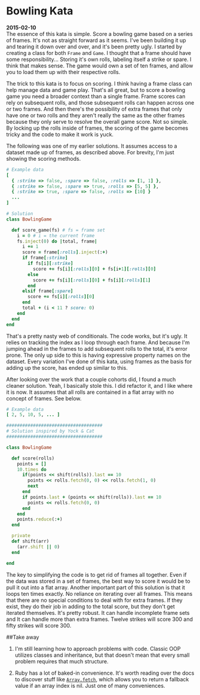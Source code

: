 # Bowling Kata

**2015-02-10**  
The essence of this kata is simple. Score a bowling game based on a series of frames. It's not as straight forward as it seems. I've been building it up and tearing it down over and over, and it's been pretty ugly. I started by creating
a class for both `Frame` and `Game`. I thought that a frame should have some responsibility... Storing it's own rolls, labeling itself a strike or spare. I think that makes sense. The game would own a set of ten frames, and allow you to load them up with their respective rolls.

The trick to this kata is to focus on scoring. I think having a frame class can help manage data and game play. That's all great, but to score a bowling game you need a broader context than a single frame. Frame scores can rely on subsequent rolls, and those subsequent rolls can happen across one or two frames. And then there's the possibility of extra frames that only have one or two rolls and they aren't really the same as the other frames because they only serve to resolve the overall game score. Not so simple. By locking up the rolls inside of frames, the scoring of the game becomes tricky and the code to make it work is yuck.

The following was one of my earlier solutions. It assumes access to a dataset made up of frames, as described above. For brevity, I'm just showing the scoring methods.
```ruby
# Example data
[
  { :strike => false, :spare => false, :rolls => [1, 1] },
  { :strike => false, :spare => true, :rolls => [5, 5] },
  { :strike => true, :spare => false, :rolls => [10] }
  ...
]
```
```ruby
# Solution
class BowlingGame

  def score_game(fs) # fs = frame set
    i = 0 # i = the current frame
    fs.inject(0) do |total, frame|
      i += 1
      score = frame[:rolls].inject(:+)
      if frame[:strike]
        if fs[i][:strike]
          score += fs[i][:rolls][0] + fs[i+1][:rolls][0]
        else
          score += fs[i][:rolls][0] + fs[i][:rolls][1]
        end
      elsif frame[:spare]
        score += fs[i][:rolls][0]
      end
      total + (i < 11 ? score: 0)
    end
  end
end
```
That's a pretty nasty web of conditionals. The code works, but it's ugly. It relies on tracking the index as I loop through each frame. And because I'm jumping ahead in the frames to add subsequent rolls to the total, it's error prone. The only up side to this is having expressive property names on the dataset. Every variation I've done of this kata, using frames as the basis for adding up the score, has ended up similar to this.

After looking over the work that a couple cohorts did, I found a much cleaner solution. Yeah, I basically stole this. I did refactor it, and I like where it is now. It assumes that all rolls are contained in a flat array with no concept of frames. See below.
```ruby
# Example data
[ 2, 5, 10, 5, ... ]
```
```ruby
####################################
# Solution inspired by Yock & Cat
####################################

class BowlingGame

  def score(rolls)
    points = []
    10.times do
      if(points << shift(rolls)).last == 10
        points << rolls.fetch(0, 0) << rolls.fetch(1, 0)
        next
      end
      if points.last + (points << shift(rolls)).last == 10
        points << rolls.fetch(0, 0)
      end
    end
    points.reduce(:+)
  end

  private
  def shift(arr)
    (arr.shift || 0)
  end

end
```
The key to simplifying the code is to get rid of frames all together. Even if the data was stored in a set of frames, the best way to score it would be to pull it out into a flat array. Another important part of this solution is that it loops ten times exactly. No reliance on iterating over all frames. This means that there are no special conditions to deal with for extra frames. If they exist, they do their job in adding to the total score, but they don't get iterated themselves. It's pretty robust. It can handle incomplete frame sets and It can handle more than extra frames. Twelve strikes will score 300 and fifty strikes will score 300.

##Take away

1. I'm still learning how to approach problems with code. Classic OOP utilizes classes and inheritance, but that doesn't mean that every small problem requires that much structure.

2. Ruby has a lot of baked-in convenience. It's worth reading over the docs to discover stuff like [`Array.fetch`](http://ruby-doc.org/core-2.2.0/Array.html#method-i-fetch), which allows you to return a fallback value if an array index is nil. Just one of many conveniences.
